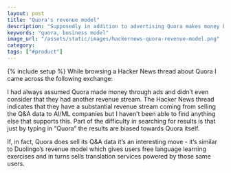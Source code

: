```yaml
---
layout: post
title: "Quora's revenue model"
description: "Supposedly in addition to advertising Quora makes money by selling its Q&A data to AI/ML companies."
keywords: "quora, business model"
image_url: "/assets/static/images/hackernews-quora-revenue-model.png"
category:
tags: ["#product"]
---
```

{% include setup %}
While browsing a Hacker News thread about Quora I came across the following exchange:

<amp-img src="{{ IMG_PATH }}hackernews-quora-revenue-model.png" alt="Hacker News thread about Quora's revenue model" width="2604" height="676" layout="responsive"></amp-img>

I had always assumed Quora made money through ads and didn’t even consider that they had another revenue stream. The Hacker News thread indicates that they have a substantial revenue stream coming from selling the Q&A data to AI/ML companies but I haven’t been able to find anything else that supports this. Part of the difficulty in searching for results is that just by typing in “Quora” the results are biased towards Quora itself.

If, in fact, Quora does sell its Q&A data it’s an interesting move - it’s similar to Duolingo’s revenue model which gives users free language learning exercises and in turns sells translation services powered by those same users.
